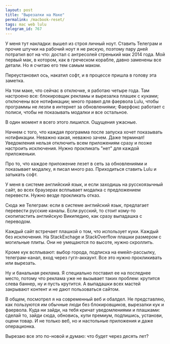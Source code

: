 ```yaml
---
layout: post
title: "Вырезалки на Маке"
permalink: /macbook-reset/
tags: mac web lulu
telegram_id: 767
---
```


У меня тут накладки: вышел из строя личный ноут. Ставить Телеграм и прочие
штучки на рабочий ноут я не рискую, поэтому пару дней потратил вот на что:
достал с антресолей стренький мак 2014 года. Мой первый мак, в котором, как в
греческом корабле, давно заменены все детали. Но я считаю его тем самым маком.

Переустановил ось, накатил софт, и в процессе пришла в голову эта заметка.

На том маке, что сейчас в отключке, я работаю четыре года. Там настроено все:
блокировщик рекламы и вырезалка плашек с куками; отключены все нотификации;
много правил для фаервола Lulu, чтобы программы не лезли в интернет за
обновлениями; Фаерфокс работает с полиси, чтобы не показывать модалки и все
остальное.

В один момент я всего этого лишился. Ощущения ужасные.

Начнем с того, что каждая программа после запуска хочет показывать
нотификации. Неважно какая, неважно зачем. Даже терминал! Уведомления нельзя
отключить всем приложениям сразу и позже настроить исключения. Нужно прокликать
"нет" для каждой приложеньки.

Про то, что каждое приложение лезет в сеть за обновлениями и показывает модалку,
я писал много раз. Приходиться ставить Lulu и затыкать софт.

У меня в системе английский язык, и если заходишь на русскоязычный сайт, во всех
браузерах всплывает модалка с предложением перевести. Нужно везде прокликать
отказ.

Сюда же Телеграм: если в системе английский язык, предлагает перевести русские
каналы. Если русский, то стоит кому-то скопипастить английскую Википедию, как
сразу выпадашка с переводом.

Каждый сайт встречает плашкой о том, что использует куки. Каждый без
исключения. На StackExchage и StackOverflow плашки размером с могильные
плиты. Они не умещаются по высоте, нужно скроллить.

Кроме кук всплывают: выбор города, подписка на емейл-рассылку, телеграм-канал,
вход через гугл-аккаунт. Все это нужно прокликивать или вырезать.

Ну и банальная реклама. Я специально поставил ее на последнее место, потому что
реклама уже не вызывает таких проблем: крутится слева баннер, ну и пусть
крутится. А выпадашки всех мастей закрывают контент и не дают пользоваться
сайтом.

В общем, посмотрел я на современный веб и обалдел. Не представляю, как
пользуются им обычные люди без блокировщиков, вырезалки кук и фаервола. Куда ни
зайди, на тебя кричат уведомлениями и плашками: сделай то, зайди сюда, обновись,
купи премиум, подпишись, установи, оцени товар. И не только веб, но и настольные
приложения и даже операционка.

Вырезаю все это по-новой и думаю: что будет через десять лет?
